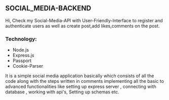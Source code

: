 ## SOCIAL_MEDIA-BACKEND

Hi, Check my Social-Media-API with User-Friendly-Interface to register and authenticate users as well as create post,add likes,comments on the post.



### Technology:

- Node.js
- Express.js
- Passport
- Cookie-Parser


It is a simple social media application basically which consists of all the code along with the steps written in comments implementing all the basic to advanced functionalities like setting up express server , connecting with database , working with api's, Setting up schemas etc.
